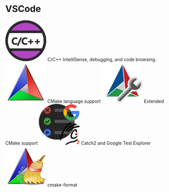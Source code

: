 # VSCode

![](../images/2022-03-01-22-01-19.png) C/C++ IntelliSense, debugging, and code browsing.
![](../images/2022-03-01-22-02-36.png) CMake language support
![](../images/2022-03-01-22-02-59.png) Extended CMake support
![](../images/2022-03-06-00-41-07.png) Catch2 and Google Test Explorer
![](../images/2022-03-06-00-43-28.png)  cmake-format 